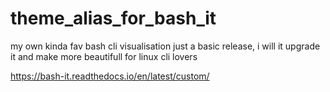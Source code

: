 # theme_alias_for_bash_it
my own kinda fav bash cli visualisation 
just a basic release, i will it upgrade it and make more beautifull for linux cli lovers

https://bash-it.readthedocs.io/en/latest/custom/
